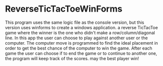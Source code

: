 # ReverseTicTacToeWinForms
This program uses the same logic file as the console version, but this version uses winforms to create a windows application.
a reverse TicTacToe game where the winner is the one who didn't make a row/column/diagonal line.
In this app the user can choose to play against another user or the computer. 
The computer move is programmed to find the ideal placement in order to get the best chance of the computer to win the game.
After each game the user can choose if to end the game or to continue to another one, the program will keep track of the scores. 
may the best player win!
